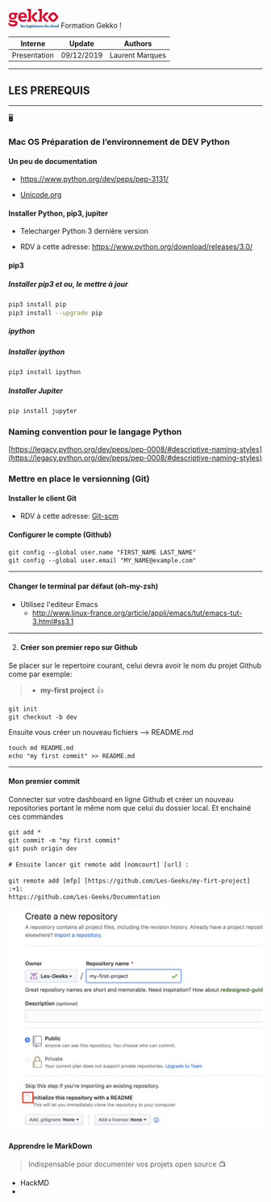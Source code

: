 <img src="img/gekko.png"> Formation Gekko !


|   Interne  |   Update   |     Authors     |
|:------------:|:----------:|:---------------:|
| Presentation | 09/12/2019 | Laurent Marques |

---

## LES PREREQUIS

---
🖥
### Mac OS Préparation de l’environnement de DEV Python

#### Un peu de documentation

* https://www.python.org/dev/peps/pep-3131/

* [Unicode.org](http://www.unicode.org/reports/tr31/)

#### Installer Python, pip3, jupiter 

* Telecharger Python 3 dernière version

* RDV à cette adresse: <https://www.python.org/download/releases/3.0/>

#### pip3

##### Installer pip3 et ou, le mettre à jour

```Bash
pip3 install pip
pip3 install --upgrade pip
```

##### ipython

##### Installer ipython

```Bash
pip3 install ipython
```

##### Installer Jupiter

```Bash
pip install jupyter
```

### Naming convention pour le langage Python

[https://legacy.python.org/dev/peps/pep-0008/#descriptive-naming-styles](https://legacy.python.org/dev/peps/pep-0008/#descriptive-naming-styles)

### Mettre en place le versionning (Git)

#### Installer le client Git

- RDV à cette adresse: [Git-scm](https://git-scm.com/)

#### Configurer le compte (Github)

```bash=
git config --global user.name "FIRST_NAME LAST_NAME"
git config --global user.email "MY_NAME@example.com"
```
---

#### Changer le terminal par défaut (oh-my-zsh)

- Utilisez l'editeur Emacs
    - <http://www.linux-france.org/article/appli/emacs/tut/emacs-tut-3.html#ss3.1>

---

2. #### Créer son premier repo sur Github

    
Se placer sur le repertoire courant, celui devra avoir le nom du projet Github come par exemple: 


> * **my-first project** :+1: 


```bash=
git init 
git checkout -b dev 
```
Ensuite vous créer un nouveau fichiers --> README.md

```bash=
touch md README.md 
echo "my first commit" >> README.md
```

---

#### Mon premier commit

Connecter sur votre dashboard en ligne Github
et créer un nouveau repositories portant le même nom que celui du dossier local.
Et enchainé ces commandes

```bash=
git add *
git commit -m "my first commit"
git push origin dev

# Ensuite lancer git remote add [nomcourt] [url] :

git remote add [mfp] [https://github.com/Les-Geeks/my-firt-project] :+1: 
https://github.com/Les-Geeks/Documentation
```
<img src="img/create-repo-github.png">

#### Apprendre le MarkDown

>Indispensable pour documenter vos projets open source  📺

- HackMD
- 


<!-- Docs to Markdown version 1.0β17 -->
